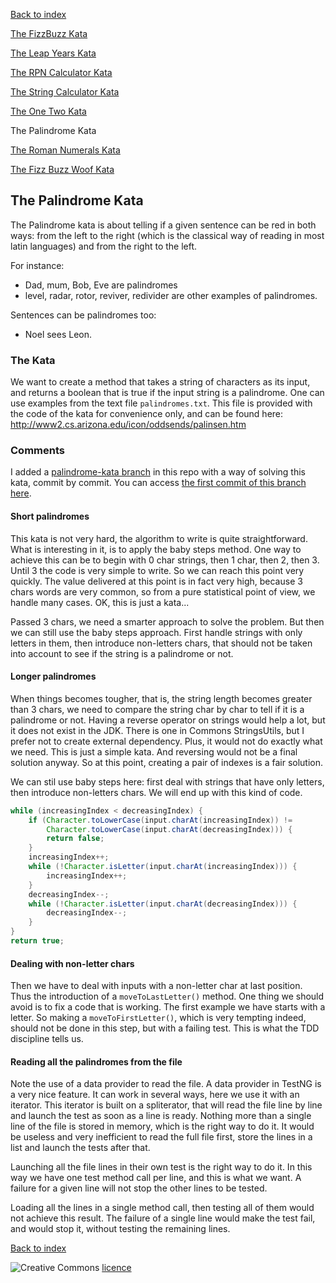 [Back to index](/index.html)

[The FizzBuzz Kata](/katas/introductory/fizzbuzz-kata.html)

[The Leap Years Kata](/katas/introductory/leapyears-kata.html)

[The RPN Calculator Kata](/katas/introductory/rpncalculator-kata.html)

[The String Calculator Kata](/katas/introductory/stringcalculator-kata.html)

[The One Two Kata](/katas/introductory/onetwo-kata.html)

The Palindrome Kata

[The Roman Numerals Kata](/katas/intermediate/romannumerals-kata.html)

[The Fizz Buzz Woof Kata](/katas/intermediate/fizzbuzzwoof-kata.html)


## The Palindrome Kata

The Palindrome kata is about telling if a given sentence can be red in both ways: from the left to the right (which is the classical way of reading in most latin languages) and from the right to the left.

For instance:

- Dad, mum, Bob, Eve are palindromes
- level, radar, rotor, reviver, redivider are other examples of palindromes.

Sentences can be palindromes too:

- Noel sees Leon.

### The Kata

We want to create a method that takes a string of characters as its input, and returns a boolean that is true if the input string is a palindrome. One can use examples from the text file ``palindromes.txt``. This file is provided with the code of the kata for convenience only, and can be found here: http://www2.cs.arizona.edu/icon/oddsends/palinsen.htm 


### Comments

I added a [palindrome-kata branch](https://github.com/JosePaumard/JosePaumard.github.io/tree/palindrome-kata) in this repo with a way of solving this kata, commit by commit. You can access [the first commit of this branch here](https://github.com/JosePaumard/JosePaumard.github.io/tree/8d3e7fc24baafc46e820a2082c1235032da82556). 


#### Short palindromes

This kata is not very hard, the algorithm to write is quite straightforward. What is interesting in it, is to apply the baby steps method. One way to achieve this can be to begin with 0 char strings, then 1 char, then 2, then 3. Until 3 the code is very simple to write. So we can reach this point very quickly. The value delivered at this point is in fact very high, because 3 chars words are very common, so from a pure statistical point of view, we handle many cases. OK, this is just a kata... 

Passed 3 chars, we need a smarter approach to solve the problem. But then we can still use the baby steps approach. First handle strings with only letters in them, then introduce non-letters chars, that should not be taken into account to see if the string is a palindrome or not. 

#### Longer palindromes

When things becomes tougher, that is, the string length becomes greater than 3 chars, we need to compare the string char by char to tell if it is a palindrome or not. Having a reverse operator on strings would help a lot, but it does not exist in the JDK. There is one in Commons StringsUtils, but I prefer not to create external dependency. Plus, it would not do exactly what we need. This is just a simple kata. And reversing would not be a final solution anyway. So at this point, creating a pair of indexes is a fair solution. 

We can stil use baby steps here: first deal with strings that have only letters, then introduce non-letters chars. We will end up with this kind of code. 

```java
while (increasingIndex < decreasingIndex) {
    if (Character.toLowerCase(input.charAt(increasingIndex)) != 
        Character.toLowerCase(input.charAt(decreasingIndex))) {
        return false;
    }
    increasingIndex++;
    while (!Character.isLetter(input.charAt(increasingIndex))) {
        increasingIndex++;
    }
    decreasingIndex--;
    while (!Character.isLetter(input.charAt(decreasingIndex))) {
        decreasingIndex--;
    }
}
return true;
```

#### Dealing with non-letter chars

Then we have to deal with inputs with a non-letter char at last position. Thus the introduction of a `moveToLastLetter()` method. One thing we should avoid is to fix a code that is working. The first example we have starts with a letter. So making a `moveToFirstLetter()`, which is very tempting indeed, should not be done in this step, but with a failing test. This is what the TDD discipline tells us. 
 
#### Reading all the palindromes from the file

Note the use of a data provider to read the file. A data provider in TestNG is a very nice feature. It can work in several ways, here we use it with an iterator. This iterator is built on a spliterator, that will read the file line by line and launch the test as soon as a line is ready. Nothing more than a single line of the file is stored in memory, which is the right way to do it. It would be useless and very inefficient to read the full file first, store the lines in a list and launch the tests after that. 

Launching all the file lines in their own test is the right way to do it. In this way we have one test method call per line, and this is what we want. A failure for a given line will not stop the other lines to be tested. 

Loading all the lines in a single method call, then testing all of them would not achieve this result. The failure of a single line would make the test fail, and would stop it, without testing the remaining lines. 

[Back to index](/index.html)

![Creative Commons](https://i.creativecommons.org/l/by-nc-sa/4.0/88x31.png) [licence](http://creativecommons.org/licenses/by-nc-sa/4.0/)